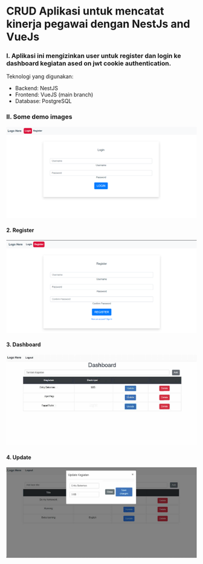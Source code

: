# CRUD Aplikasi untuk mencatat kinerja pegawai dengan NestJs and VueJs


### I. Aplikasi ini mengizinkan user untuk register dan login ke dashboard kegiatan ased on jwt cookie authentication. 
Teknologi yang digunakan:
* Backend: NestJS
* Frontend: VueJS (main branch)
* Database: PostgreSQL

### II. Some demo images

![Login view](https://github.com/cindyangelira/CRUD-APP-FOR-CKP-with-NESTJS-VUEJS/blob/main/images/LoginView.PNG)

#### 2. Register
![Register view](https://github.com/cindyangelira/CRUD-APP-FOR-CKP-with-NESTJS-VUEJS/blob/main/images/RegisterView.PNG)

#### 3. Dashboard
![Dashboard view](https://github.com/cindyangelira/CRUD-APP-FOR-CKP-with-NESTJS-VUEJS/blob/main/images/DashboardView2.png)

#### 4. Update
![Update view](https://github.com/cindyangelira/CRUD-APP-FOR-CKP-with-NESTJS-VUEJS/blob/main/images/UpdateView2.png)
